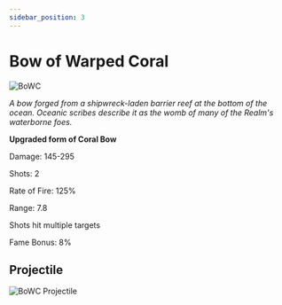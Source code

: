 ```yaml
---
sidebar_position: 3
---
```


# Bow of Warped Coral

![BoWC](https://vwiki.valorserver.com/api/item/picture/bow%20of%20warped%20coral)

<i>A bow forged from a shipwreck-laden barrier reef at the bottom of the ocean. Oceanic scribes describe it as the womb of many of the Realm's waterborne foes.</i>

**Upgraded form of Coral Bow**

Damage: 145-295

Shots: 2

Rate of Fire: 125%

Range: 7.8

Shots hit multiple targets

Fame Bonus: 8%

## Projectile

![BoWC Projectile](https://cdn.discordapp.com/attachments/953134990428868629/981323972933202000/warpedcoral.gif)
